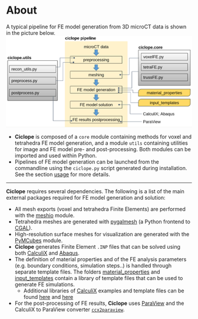 # About
A typical pipeline for FE model generation from 3D microCT data is shown in the picture below.
![ciclope_design](ciclope_design.png)

* **Ciclope** is composed of a `core` module containing methods for voxel and tetrahedra FE model generation, and a module `utils` containing utilities for image and FE model pre- and post-processing. Both modules can be imported and used within Python. 
* Pipelines of FE model generation can be launched from the commandline using the `ciclope.py` script generated during installation. See the section [usage](usage) for more details.

---
**Ciclope** requires several dependencies. The following is a list of the main external packages required for FE model generation and solution:
* All mesh exports (voxel and tetrahedra Finite Elements) are performed with the [meshio](https://github.com/nschloe/meshio) module.
* Tetrahedra meshes are generated with [pygalmesh](https://github.com/nschloe/pygalmesh) (a Python frontend to [CGAL](https://www.cgal.org/)).
* High-resolution surface meshes for visualization are generated with the [PyMCubes](https://github.com/pmneila/PyMCubes) module.
* **Ciclope** generates Finite Element `.INP` files that can be solved using both [CalculiX](https://github.com/calculix) and [Abaqus](https://www.3ds.com/products-services/simulia/products/abaqus/).
* The definition of material properties and of the FE analysis parameters (e.g. boundary conditions, simulation steps..) is handled through separate template files. The folders [material_properties](https://github.com/gianthk/ciclope/tree/master/material_properties) and [input_templates](https://github.com/gianthk/ciclope/tree/master/input_templates) contain a library of template files that can be used to generate FE simulations.
  * Additional libraries of [CalculiX](https://github.com/calculix) examples and template files can be found [here](https://github.com/calculix/examples) and [here](https://github.com/calculix/mkraska)
* For the post-processing of FE results, **Ciclope** uses [ParaView](https://www.paraview.org/) and the CalculiX to ParaView converter [`ccx2paraview`](https://github.com/calculix/ccx2paraview).